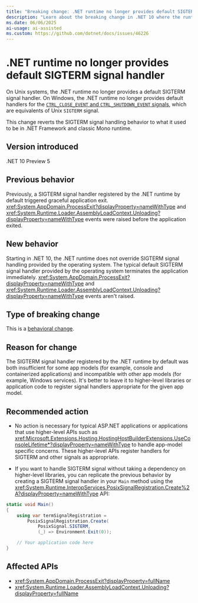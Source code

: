 ```yaml
---
title: "Breaking change: .NET runtime no longer provides default SIGTERM signal handler"
description: "Learn about the breaking change in .NET 10 where the runtime no longer provides a default SIGTERM signal handler."
ms.date: 06/06/2025
ai-usage: ai-assisted
ms.custom: https://github.com/dotnet/docs/issues/46226
---
```

# .NET runtime no longer provides default SIGTERM signal handler

On Unix systems, the .NET runtime no longer provides a default SIGTERM signal handler. On Windows, the .NET runtime no longer provides default handlers for the [`CTRL_CLOSE_EVENT` and `CTRL_SHUTDOWN_EVENT` signals](/windows/console/handlerroutine), which are equivalents of Unix `SIGTERM` signal.

This change reverts the SIGTERM signal handling behavior to what it used to be in .NET Framework and classic Mono runtime.

## Version introduced

.NET 10 Preview 5

## Previous behavior

Previously, a SIGTERM signal handler registered by the .NET runtime by default triggered graceful application exit. <xref:System.AppDomain.ProcessExit?displayProperty=nameWithType> and <xref:System.Runtime.Loader.AssemblyLoadContext.Unloading?displayProperty=nameWithType> events were raised before the application exited.

## New behavior

Starting in .NET 10, the .NET runtime does not override SIGTERM signal handling provided by the operating system. The typical default SIGTERM signal handler provided by the operating system terminates the application immediately. <xref:System.AppDomain.ProcessExit?displayProperty=nameWithType> and <xref:System.Runtime.Loader.AssemblyLoadContext.Unloading?displayProperty=nameWithType> events aren't raised.

## Type of breaking change

This is a [behavioral change](../../categories.md#behavioral-change).

## Reason for change

The SIGTERM signal handler registered by the .NET runtime by default was both insufficient for some app models (for example, console and containerized applications) and incompatible with other app models (for example, Windows services). It's better to leave it to higher-level libraries or application code to register signal handlers appropriate for the given app model.

## Recommended action

- No action is necessary for typical ASP.NET applications or applications that use higher-level APIs such as <xref:Microsoft.Extensions.Hosting.HostingHostBuilderExtensions.UseConsoleLifetime*?displayProperty=nameWithType> to handle app-model specific concerns. These higher-level APIs register handlers for SIGTERM and other signals as appropriate.

- If you want to handle SIGTERM signal without taking a dependency on higher-level libraries, you can replicate the previous behavior by creating a SIGTERM signal handler in your `Main` method using the <xref:System.Runtime.InteropServices.PosixSignalRegistration.Create%2A?displayProperty=nameWithType> API:

```csharp
static void Main()
{
    using var termSignalRegistration =
        PosixSignalRegistration.Create(
            PosixSignal.SIGTERM,
            (_) => Environment.Exit(0));

    // Your application code here
}
```

## Affected APIs

- <xref:System.AppDomain.ProcessExit?displayProperty=fullName>
- <xref:System.Runtime.Loader.AssemblyLoadContext.Unloading?displayProperty=fullName>
